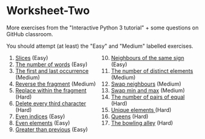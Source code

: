 # Worksheet-Two

More exercises from the "Interactive Python 3 tutorial" + some questions on GitHub classroom.

You should attempt (at least) the "Easy" and "Medium" labelled exercises.

<ol style="-moz-column-count: 2;
    -moz-column-gap: 20px;
    -webkit-column-count: 2;
    -webkit-column-gap: 20px;
    column-count: 2;
    column-gap: 20px;">
  <li><a href="https://snakify.org/lessons/strings_str/problems/slices/">Slices</a> (Easy)
    <br>
  </li>
  <li><a href="https://snakify.org/lessons/strings_str/problems/num_words/">The number of words</a> (Easy)
    <br>
  </li>
  <li><a href="https://snakify.org/lessons/strings_str/problems/first_and_last_occurrences/">The first and last occurrence</a> (Medium)
    <br>
  </li>
  <li><a href="https://snakify.org/lessons/strings_str/problems/reverse_fragment/">Reverse the fragment</a> (Medium)
    <br>
  </li>
  <li><a href="https://snakify.org/lessons/strings_str/problems/replace_inside_fragment/">Replace within the fragment</a> (Hard)
    <br>
  </li>
  <li><a href="https://snakify.org/lessons/strings_str/problems/delete_every_third_char/">Delete every third character</a> (Hard)</li>
  <li><a href="https://snakify.org/lessons/lists/problems/even_indices/">Even indices</a> (Easy)
    <br>
  </li>
  <li><a href="https://snakify.org/lessons/lists/problems/even_elements/">Even elements</a> (Easy)
    <br>
  </li>
  <li><a href="https://snakify.org/lessons/lists/problems/increasing_neighbours/">Greater than previous</a> (Easy)
    <br>
  </li>
  <li><a href="https://snakify.org/lessons/lists/problems/same_sign_neighbours/">Neighbours of the same sign</a> (Easy)
    <br>
  </li>
  <li><a href="https://snakify.org/lessons/lists/problems/num_distinct/">The number of distinct elements</a> (Medium)
    <br>
  </li>
  <li><a href="https://snakify.org/lessons/lists/problems/swap_neighbours/">Swap neighbours</a> (Medium)
    <br>
  </li>
  <li><a href="https://snakify.org/lessons/lists/problems/swap_min_and_max/">Swap min and max</a> (Medium)
    <br>
  </li>
  <li><a href="https://snakify.org/lessons/lists/problems/num_equal_pairs/">The number of pairs of equal</a> (Hard)
    <br>
  </li>
  <li><a href="https://snakify.org/lessons/lists/problems/unique_elements/">Unique elements </a>(Hard)
    <br>
  </li>
  <li><a href="https://snakify.org/lessons/lists/problems/queens/">Queens</a> (Hard)
    <br>
  </li>
  <li><a href="https://snakify.org/lessons/lists/problems/kegelbahn/">The bowling alley</a> (Hard)
    <br>
  </li>
</ol>